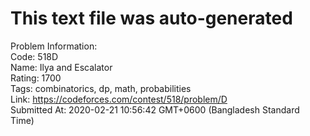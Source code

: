 # This text file was auto-generated  
  
Problem Information:  
Code: 518D  
Name: Ilya and Escalator  
Rating: 1700  
Tags: combinatorics, dp, math, probabilities  
Link: https://codeforces.com/contest/518/problem/D  
Submitted At: 2020-02-21 10:56:42 GMT+0600 (Bangladesh Standard Time)  
